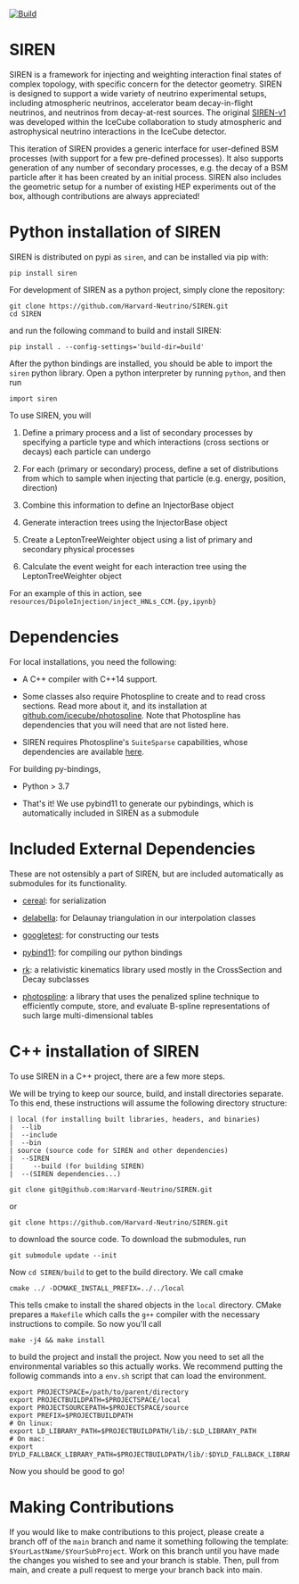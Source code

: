 [![Build](https://github.com/Harvard-Neutrino/SIREN/actions/workflows/build_wheels.yml/badge.svg)](https://github.com/Harvard-Neutrino/SIREN/actions/workflows/build_wheels.yml)

# SIREN

SIREN is a framework for injecting and weighting interaction final states of complex topology, with specific concern for the detector geometry. SIREN is designed to support a wide variety of neutrino experimental setups, including atmospheric neutrinos, accelerator beam decay-in-flight neutrinos, and neutrinos from decay-at-rest sources. The original [SIREN-v1](https://github.com/icecube/SIREN) was developed within the IceCube collaboration to study atmospheric and astrophysical neutrino interactions in the IceCube detector.

This iteration of SIREN provides a generic interface for user-defined BSM processes (with support for a few pre-defined processes). It also supports generation of any number of secondary processes, e.g. the decay of a BSM particle after it has been created by an initial process. SIREN also includes the geometric setup for a number of existing HEP experiments out of the box, although contributions are always appreciated!

# Python installation of SIREN

SIREN is distributed on pypi as `siren`, and can be installed via pip with:

```
pip install siren
```

For development of SIREN as a python project, simply clone the repository:

```
git clone https://github.com/Harvard-Neutrino/SIREN.git
cd SIREN
```

and run the following command to build and install SIREN:

```
pip install . --config-settings='build-dir=build'
```

After the python bindings are installed, you should be able to import the `siren` python library. Open a python interpreter by running `python`, and then run

```
import siren
```

To use SIREN, you will

1. Define a primary process and a list of secondary processes by specifying a particle type and which interactions (cross sections or decays) each particle can undergo

2. For each (primary or secondary) process, define a set of distributions from which to sample when injecting that particle (e.g. energy, position, direction)

3. Combine this information to define an InjectorBase object

4. Generate interaction trees using the InjectorBase object

5. Create a LeptonTreeWeighter object using a list of primary and secondary physical processes

6. Calculate the event weight for each interaction tree using the LeptonTreeWeighter object

For an example of this in action, see `resources/DipoleInjection/inject_HNLs_CCM.{py,ipynb}`

# Dependencies

For local installations, you need the following:

* A C++ compiler with C++14 support.

* Some classes also require Photospline to create and to read cross sections. Read more about it, and its installation at [github.com/icecube/photospline](https://github.com/icecube/photospline). Note that Photospline has dependencies that you will need that are not listed here.

* SIREN requires Photospline's `SuiteSparse` capabilities, whose dependencies are available [here](http://faculty.cse.tamu.edu/davis/suitesparse.html).

For building py-bindings,

* Python > 3.7

* That's it! We use pybind11 to generate our pybindings, which is automatically included in SIREN as a submodule


# Included External Dependencies

These are not ostensibly a part of SIREN, but are included automatically as submodules for its functionality.

* [cereal](https://github.com/USCiLab/cereal): for serialization

* [delabella](https://github.com/msokalski/delabella): for Delaunay triangulation in our interpolation classes

* [googletest](https://github.com/google/googletest): for constructing our tests

* [pybind11](https://github.com/pybind/pybind11): for compiling our python bindings

* [rk](https://rk.hepforge.org/): a relativistic kinematics library used mostly in the CrossSection and Decay subclasses

* [photospline](https://github.com/icecube/photospline): a library that uses the penalized spline technique to efficiently compute, store, and evaluate B-spline representations of such large multi-dimensional tables

# C++ installation of SIREN

To use SIREN in a C++ project, there are a few more steps.

We will be trying to keep our source, build, and install directories separate. To this end, these instructions will assume the following directory structure:

```
| local (for installing built libraries, headers, and binaries)
|  --lib
|  --include
|  --bin
| source (source code for SIREN and other dependencies)
|  --SIREN
|     --build (for building SIREN)
|  --(SIREN dependencies...)
```

`git clone git@github.com:Harvard-Neutrino/SIREN.git`

or

`git clone https://github.com/Harvard-Neutrino/SIREN.git`

to download the source code. To download the submodules, run

`git submodule update --init`

Now `cd SIREN/build` to get to the build directory. We call cmake

`cmake ../ -DCMAKE_INSTALL_PREFIX=../../local`

This tells cmake to install the shared objects in the `local` directory. CMake prepares a `Makefile` which calls the `g++` compiler with the necessary instructions to compile. So now you'll call

`make -j4 && make install`

to build the project and install the project. Now you need to set all the environmental variables so this actually works. We recommend putting the followig commands into a `env.sh` script that can load the environment.

```
export PROJECTSPACE=/path/to/parent/directory
export PROJECTBUILDPATH=$PROJECTSPACE/local
export PROJECTSOURCEPATH=$PROJECTSPACE/source
export PREFIX=$PROJECTBUILDPATH
# On linux:
export LD_LIBRARY_PATH=$PROJECTBUILDPATH/lib/:$LD_LIBRARY_PATH
# On mac:
export DYLD_FALLBACK_LIBRARY_PATH=$PROJECTBUILDPATH/lib/:$DYLD_FALLBACK_LIBRARY_PATH
```

Now you should be good to go!

# Making Contributions
If you would like to make contributions to this project, please create a branch off of the `main` branch and name it something following the template: `$YourLastName/$YourSubProject`.
Work on this branch until you have made the changes you wished to see and your branch is stable.
Then, pull from main, and create a pull request to merge your branch back into main.

